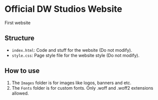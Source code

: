 # Official DW Studios Website

First website
## Structure

- `index.html`: Code and stuff for the website (Do not modify).
- `style.css`: Page style file for the website style (Do not modify).

## How to use

1. The `Images` folder is for images like logos, banners and etc.
2. The `Fonts` folder is for custom fonts. Only .woff and .woff2 extensions allowed.
